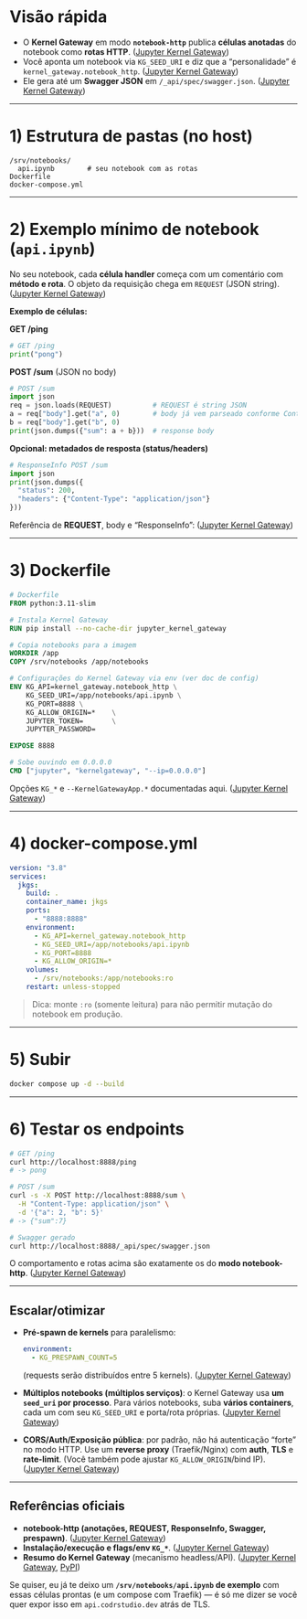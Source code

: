 # Visão rápida

* O **Kernel Gateway** em modo **`notebook-http`** publica **células anotadas** do notebook como **rotas HTTP**. ([Jupyter Kernel Gateway][1])
* Você aponta um notebook via `KG_SEED_URI` e diz que a “personalidade” é `kernel_gateway.notebook_http`. ([Jupyter Kernel Gateway][1])
* Ele gera até um **Swagger JSON** em `/_api/spec/swagger.json`. ([Jupyter Kernel Gateway][1])

---

# 1) Estrutura de pastas (no host)

```
/srv/notebooks/
  api.ipynb        # seu notebook com as rotas
Dockerfile
docker-compose.yml
```

---

# 2) Exemplo mínimo de notebook (`api.ipynb`)

No seu notebook, cada **célula handler** começa com um comentário com **método e rota**. O objeto da requisição chega em `REQUEST` (JSON string). ([Jupyter Kernel Gateway][1])

**Exemplo de células:**

**GET /ping**

```python
# GET /ping
print("pong")
```

**POST /sum** (JSON no body)

```python
# POST /sum
import json
req = json.loads(REQUEST)          # REQUEST é string JSON
a = req["body"].get("a", 0)        # body já vem parseado conforme Content-Type
b = req["body"].get("b", 0)
print(json.dumps({"sum": a + b}))  # response body
```

**Opcional: metadados de resposta (status/headers)**

```python
# ResponseInfo POST /sum
import json
print(json.dumps({
  "status": 200,
  "headers": {"Content-Type": "application/json"}
}))
```

Referência de **REQUEST**, body e “ResponseInfo”: ([Jupyter Kernel Gateway][1])

---

# 3) Dockerfile

```dockerfile
# Dockerfile
FROM python:3.11-slim

# Instala Kernel Gateway
RUN pip install --no-cache-dir jupyter_kernel_gateway

# Copia notebooks para a imagem
WORKDIR /app
COPY /srv/notebooks /app/notebooks

# Configurações do Kernel Gateway via env (ver doc de config)
ENV KG_API=kernel_gateway.notebook_http \
    KG_SEED_URI=/app/notebooks/api.ipynb \
    KG_PORT=8888 \
    KG_ALLOW_ORIGIN=*    \
    JUPYTER_TOKEN=       \
    JUPYTER_PASSWORD=

EXPOSE 8888

# Sobe ouvindo em 0.0.0.0
CMD ["jupyter", "kernelgateway", "--ip=0.0.0.0"]
```

Opções `KG_*` e `--KernelGatewayApp.*` documentadas aqui. ([Jupyter Kernel Gateway][2])

---

# 4) docker-compose.yml

```yaml
version: "3.8"
services:
  jkgs:
    build: .
    container_name: jkgs
    ports:
      - "8888:8888"
    environment:
      - KG_API=kernel_gateway.notebook_http
      - KG_SEED_URI=/app/notebooks/api.ipynb
      - KG_PORT=8888
      - KG_ALLOW_ORIGIN=*
    volumes:
      - /srv/notebooks:/app/notebooks:ro
    restart: unless-stopped
```

> Dica: monte `:ro` (somente leitura) para não permitir mutação do notebook em produção.

---

# 5) Subir

```bash
docker compose up -d --build
```

---

# 6) Testar os endpoints

```bash
# GET /ping
curl http://localhost:8888/ping
# -> pong

# POST /sum
curl -s -X POST http://localhost:8888/sum \
  -H "Content-Type: application/json" \
  -d '{"a": 2, "b": 5}'
# -> {"sum":7}

# Swagger gerado
curl http://localhost:8888/_api/spec/swagger.json
```

O comportamento e rotas acima são exatamente os do **modo notebook-http**. ([Jupyter Kernel Gateway][1])

---

## Escalar/otimizar

* **Pré-spawn de kernels** para paralelismo:

  ```yaml
  environment:
    - KG_PRESPAWN_COUNT=5
  ```

  (requests serão distribuídos entre 5 kernels). ([Jupyter Kernel Gateway][1])

* **Múltiplos notebooks (múltiplos serviços)**: o Kernel Gateway usa **um `seed_uri` por processo**. Para vários notebooks, suba **vários containers**, cada um com seu `KG_SEED_URI` e porta/rota próprias. ([Jupyter Kernel Gateway][2])

* **CORS/Auth/Exposição pública**: por padrão, não há autenticação “forte” no modo HTTP. Use um **reverse proxy** (Traefik/Nginx) com **auth**, **TLS** e **rate-limit**. (Você também pode ajustar `KG_ALLOW_ORIGIN`/bind IP). ([Jupyter Kernel Gateway][2])

---

## Referências oficiais

* **notebook-http (anotações, REQUEST, ResponseInfo, Swagger, prespawn)**. ([Jupyter Kernel Gateway][1])
* **Instalação/execução e flags/env `KG_*`**. ([Jupyter Kernel Gateway][3])
* **Resumo do Kernel Gateway** (mecanismo headless/API). ([Jupyter Kernel Gateway][4], [PyPI][5])

Se quiser, eu já te deixo um **`/srv/notebooks/api.ipynb` de exemplo** com essas células prontas (e um compose com Traefik) — é só me dizer se você quer expor isso em `api.codrstudio.dev` atrás de TLS.

[1]: https://jupyter-kernel-gateway.readthedocs.io/en/latest/http-mode.html "notebook-http Mode — Jupyter Kernel Gateway 3.0.1 documentation"
[2]: https://jupyter-kernel-gateway.readthedocs.io/en/latest/config-options.html?utm_source=chatgpt.com "Configuration options - Jupyter Kernel Gateway - Read the Docs"
[3]: https://jupyter-kernel-gateway.readthedocs.io/en/latest/getting-started.html?utm_source=chatgpt.com "Getting started — Jupyter Kernel Gateway 3.0.1 documentation"
[4]: https://jupyter-kernel-gateway.readthedocs.io/?utm_source=chatgpt.com "Jupyter Kernel Gateway - Read the Docs"
[5]: https://pypi.org/project/jupyter-kernel-gateway/2.0.2/?utm_source=chatgpt.com "jupyter-kernel-gateway"
